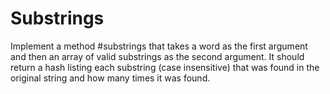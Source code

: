 # Substrings
Implement a method #substrings that takes a word as the first argument and then an array of valid substrings as the second argument. It should return a hash listing each substring (case insensitive) that was found in the original string and how many times it was found.
